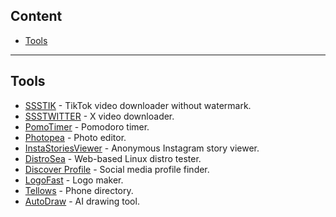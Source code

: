 ## Content

- [Tools](#tools)

---

## Tools

- [SSSTIK](https://ssstik.io/) - TikTok video downloader without watermark.
- [SSSTWITTER](https://ssstwitter.com/) - X video downloader.
- [PomoTimer](https://pomotimer.io/) - Pomodoro timer.
- [Photopea](https://www.photopea.com/) - Photo editor.
- [InstaStoriesViewer](https://insta-stories-viewer.com/) - Anonymous Instagram story viewer.
- [DistroSea](https://distrosea.com/) - Web-based Linux distro tester.
- [Discover Profile](https://discoverprofile.com/) - Social media profile finder.
- [LogoFast](https://shipfa.st/tools/logo-fast) - Logo maker.
- [Tellows](https://www.tellows.co/) - Phone directory.
- [AutoDraw](https://www.autodraw.com/) - AI drawing tool.
